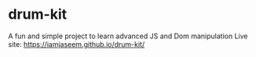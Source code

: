 # drum-kit
A fun and simple project to learn advanced JS and Dom manipulation
Live site: https://iamjaseem.github.io/drum-kit/
